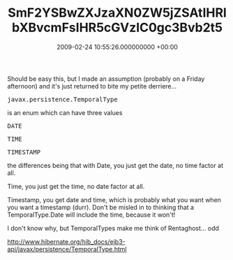 ﻿---
layout: post
title: !binary |-
  SmF2YSBwZXJzaXN0ZW5jZSAtIHRlbXBvcmFsIHR5cGVzIC0gc3Bvb2t5
wordpress_id: 68
wordpress_url: !binary |-
  aHR0cDovL2Jsb2dzLnRlY2hub3Bob2JpYS5pbnQvamplZmZlcmllcy8/cD02
  OA==
date: 2009-02-24 10:55:26.000000000 +00:00
---
Should be easy this, but I made an assumption (probably on a Friday afternoon) and it's just returned to bite my petite derriere...
<pre>javax.persistence.TemporalType</pre>
is an enum which can have three values
<pre>DATE</pre>
<pre>TIME</pre>
<pre>TIMESTAMP</pre>
the differences being that with Date, you just get the date, no time factor at all.

Time, you just get the time, no date factor at all.

Timestamp, you get date and time, which is probably what you want when you want a timestamp (durr). Don't be misled in to thinking that a TemporalType.Date will include the time, because it won't!

I don't know why, but TemporalTypes make me think of Rentaghost... odd

http://www.hibernate.org/hib_docs/ejb3-api/javax/persistence/TemporalType.html
